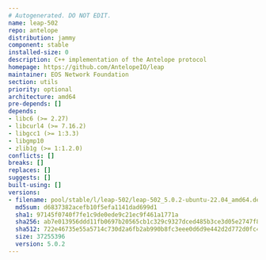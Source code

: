 ```yaml
---
# Autogenerated. DO NOT EDIT.
name: leap-502
repo: antelope
distribution: jammy
component: stable
installed-size: 0
description: C++ implementation of the Antelope protocol
homepage: https://github.com/AntelopeIO/leap
maintainer: EOS Network Foundation
section: utils
priority: optional
architecture: amd64
pre-depends: []
depends:
- libc6 (>= 2.27)
- libcurl4 (>= 7.16.2)
- libgcc1 (>= 1:3.3)
- libgmp10
- zlib1g (>= 1:1.2.0)
conflicts: []
breaks: []
replaces: []
suggests: []
built-using: []
versions:
- filename: pool/stable/l/leap-502/leap-502_5.0.2-ubuntu-22.04_amd64.deb
  md5sum: d6837382acefb10f5efa1141dad699d1
  sha1: 97145f0740f7fe1c9de0ede9c21ec9f461a1771a
  sha256: ab7e013956ddd11fb0697b20565cb1c329c9327dced485b3ce3d05e2747f834c
  sha512: 722e46735e55a5714c730d2a6fb2ab990b8fc3eee0d6d9e442d2d772d0fc43ed5d5edf7a6392f0f1d9c88fbc07e406559f72fb18a7a453612715b16644884e8e
  size: 37255396
  version: 5.0.2
---
```

